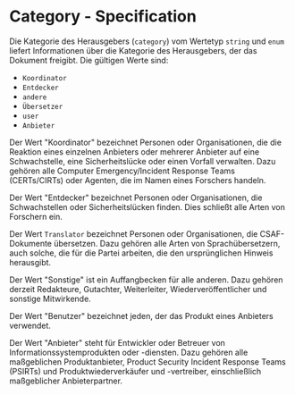 # Category - Specification

Die Kategorie des Herausgebers (`category`) vom Wertetyp `string` und `enum` liefert Informationen über die Kategorie des Herausgebers, der das Dokument freigibt. Die gültigen Werte sind:

* `Koordinator`
* `Entdecker`
* `andere`
* `Übersetzer`
* `user`
* `Anbieter`

Der Wert "Koordinator" bezeichnet Personen oder Organisationen, die die Reaktion eines einzelnen Anbieters oder mehrerer Anbieter auf eine Schwachstelle, eine Sicherheitslücke oder einen Vorfall verwalten.
Dazu gehören alle Computer Emergency/Incident Response Teams (CERTs/CIRTs) oder Agenten, die im Namen eines Forschers handeln.

Der Wert "Entdecker" bezeichnet Personen oder Organisationen, die Schwachstellen oder Sicherheitslücken finden.
Dies schließt alle Arten von Forschern ein.

Der Wert `Translator` bezeichnet Personen oder Organisationen, die CSAF-Dokumente übersetzen.
Dazu gehören alle Arten von Sprachübersetzern, auch solche, die für die Partei arbeiten, die den ursprünglichen Hinweis herausgibt.

Der Wert "Sonstige" ist ein Auffangbecken für alle anderen.
Dazu gehören derzeit Redakteure, Gutachter, Weiterleiter, Wiederveröffentlicher und sonstige Mitwirkende.

Der Wert "Benutzer" bezeichnet jeden, der das Produkt eines Anbieters verwendet.

Der Wert "Anbieter" steht für Entwickler oder Betreuer von Informationssystemprodukten oder -diensten.
Dazu gehören alle maßgeblichen Produktanbieter, Product Security Incident Response Teams (PSIRTs) und Produktwiederverkäufer und -vertreiber, einschließlich maßgeblicher Anbieterpartner.